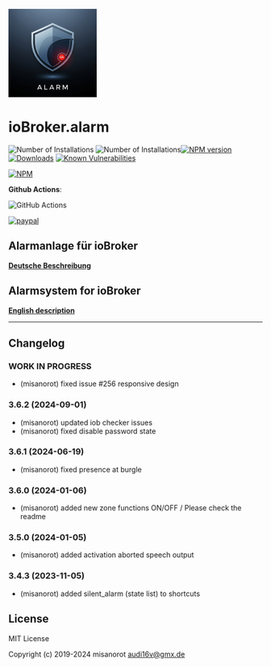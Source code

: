 ![Logo](admin/alarm.png)
# ioBroker.alarm

![Number of Installations](http://iobroker.live/badges/alarm-installed.svg) ![Number of Installations](http://iobroker.live/badges/alarm-stable.svg)[![NPM version](http://img.shields.io/npm/v/iobroker.alarm.svg)](https://www.npmjs.com/package/iobroker.alarm)
[![Downloads](https://img.shields.io/npm/dm/iobroker.alarm.svg)](https://www.npmjs.com/package/iobroker.alarm)
[![Known Vulnerabilities](https://snyk.io/test/github/misanorot/ioBroker.alarm/badge.svg)](https://snyk.io/test/github/misanorot/ioBroker.alarm)

[![NPM](https://nodei.co/npm/iobroker.alarm.png?downloads=true)](https://nodei.co/npm/iobroker.alarm/)

**Github Actions**:

![GitHub Actions](https://github.com/misanorot/ioBroker.alarm/workflows/Test%20and%20Release/badge.svg)


[![paypal](https://www.paypalobjects.com/en_US/DK/i/btn/btn_donateCC_LG.gif)](https://www.paypal.com/cgi-bin/webscr?cmd=_s-xclick&hosted_button_id=ZYHW84XXF5REJ&source=url)

## Alarmanlage für ioBroker

**[Deutsche Beschreibung](docs/de/alarm.md)**

## Alarmsystem for ioBroker

**[English description](docs/en/alarm_en.md)**

******************************************************************************************
## Changelog

<!--
    Placeholder for the next version (at the beginning of the line):
    ### **WORK IN PROGRESS**
-->
### **WORK IN PROGRESS**
* (misanorot) fixed issue #256 responsive design

### 3.6.2 (2024-09-01)
* (misanorot) updated iob checker issues
* (misanorot) fixed disable password state

### 3.6.1 (2024-06-19)
* (misanorot) fixed presence at burgle

### 3.6.0 (2024-01-06)
* (misanorot) added new zone functions ON/OFF /  Please check the readme

### 3.5.0 (2024-01-05)
* (misanorot) added activation aborted speech output

### 3.4.3 (2023-11-05)
* (misanorot) added silent_alarm (state list) to shortcuts

## License
MIT License

Copyright (c) 2019-2024 misanorot <audi16v@gmx.de>
